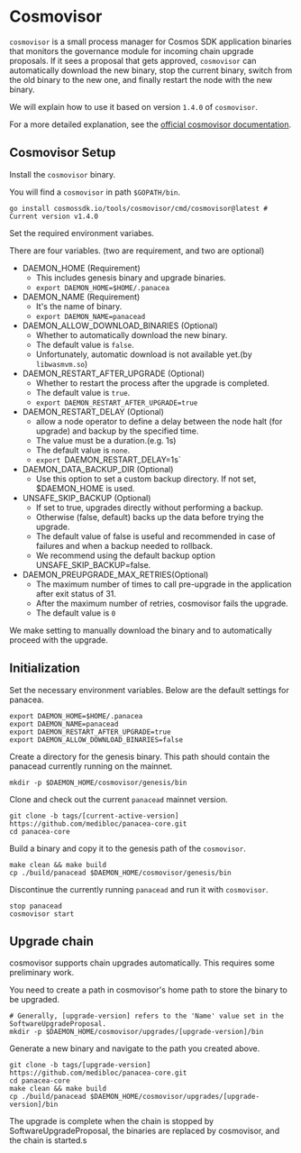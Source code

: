 # Cosmovisor

`cosmovisor` is a small process manager for Cosmos SDK application binaries that monitors the governance module for incoming chain upgrade proposals. If it sees a proposal that gets approved, `cosmovisor` can automatically download the new binary, stop the current binary, switch from the old binary to the new one, and finally restart the node with the new binary.

We will explain how to use it based on version `1.4.0` of `cosmovisor`.

For a more detailed explanation, see the [official cosmovisor documentation](https://docs.cosmos.network/main/tooling/cosmovisor).

## Cosmovisor Setup

Install the `cosmovisor` binary.

You will find a `cosmovisor` in path `$GOPATH/bin`.

```shell
go install cosmossdk.io/tools/cosmovisor/cmd/cosmovisor@latest # Current version v1.4.0
```


Set the required environment variabes.

There are four variables. (two are requirement, and two are optional)

* DAEMON_HOME (Requirement)
  * This includes genesis binary and upgrade binaries.
  * `export DAEMON_HOME=$HOME/.panacea`
* DAEMON_NAME (Requirement)
  * It's the name of binary.
  * `export DAEMON_NAME=panacead`
* DAEMON_ALLOW_DOWNLOAD_BINARIES (Optional)
  * Whether to automatically download the new binary.
  * The default value is `false`.
  * Unfortunately, automatic download is not available yet.(by `libwasmvm.so`)
* DAEMON_RESTART_AFTER_UPGRADE (Optional)
  * Whether to restart the process after the upgrade is completed.
  * The default value is `true`.
  * `export DAEMON_RESTART_AFTER_UPGRADE=true`
* DAEMON_RESTART_DELAY (Optional)
  * allow a node operator to define a delay between the node halt (for upgrade) and backup by the specified time. 
  * The value must be a duration.(e.g. 1s)
  * The default value is `none`.
  * `export `DAEMON_RESTART_DELAY=1s`
* DAEMON_DATA_BACKUP_DIR (Optional)
  * Use this option to set a custom backup directory. If not set, $DAEMON_HOME is used.
* UNSAFE_SKIP_BACKUP (Optional)
  * If set to true, upgrades directly without performing a backup. 
  * Otherwise (false, default) backs up the data before trying the upgrade. 
  * The default value of false is useful and recommended in case of failures and when a backup needed to rollback.
  * We recommend using the default backup option UNSAFE_SKIP_BACKUP=false.
* DAEMON_PREUPGRADE_MAX_RETRIES(Optional)
  * The maximum number of times to call pre-upgrade in the application after exit status of 31. 
  * After the maximum number of retries, cosmovisor fails the upgrade.
  * The default value is `0`

We make setting to manually download the binary and to automatically proceed with the upgrade.

## Initialization

Set the necessary environment variables. Below are the default settings for panacea.


```shell
export DAEMON_HOME=$HOME/.panacea
export DAEMON_NAME=panacead
export DAEMON_RESTART_AFTER_UPGRADE=true
export DAEMON_ALLOW_DOWNLOAD_BINARIES=false
```

Create a directory for the genesis binary. This path should contain the panacead currently running on the mainnet.

```shell
mkdir -p $DAEMON_HOME/cosmovisor/genesis/bin
```

Clone and check out the current `panacead` mainnet version.

```shell
git clone -b tags/[current-active-version] https://github.com/medibloc/panacea-core.git
cd panacea-core
```

Build a binary and copy it to the genesis path of the `cosmovisor`.

```shell
make clean && make build
cp ./build/panacead $DAEMON_HOME/cosmovisor/genesis/bin
```

Discontinue the currently running `panacead` and run it with `cosmovisor`.

```shell
stop panacead
cosmovisor start
```

## Upgrade chain

cosmovisor supports chain upgrades automatically. This requires some preliminary work.

You need to create a path in cosmovisor's home path to store the binary to be upgraded.

```shell
# Generally, [upgrade-version] refers to the 'Name' value set in the SoftwareUpgradeProposal.
mkdir -p $DAEMON_HOME/cosmovisor/upgrades/[upgrade-version]/bin
```

Generate a new binary and navigate to the path you created above.
```
git clone -b tags/[upgrade-version] https://github.com/medibloc/panacea-core.git
cd panacea-core
make clean && make build
cp ./build/panacead $DAEMON_HOME/cosmovisor/upgrades/[upgrade-version]/bin
```

The upgrade is complete when the chain is stopped by SoftwareUpgradeProposal, the binaries are replaced by cosmovisor, and the chain is started.s